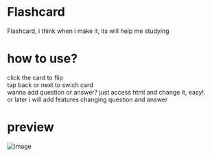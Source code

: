 # Flashcard
Flashcard, i think when i make it, its will help me studying

# how to use?
click the card to flip <br>
tap back or next to swich card <br>
wanna add question or answer? just access html and change it, easy!. <br> 
or later i will add features changing question and answer

# preview 
![image](https://github.com/user-attachments/assets/5c7d6248-0954-4bbf-873f-050ae3bbe436)
